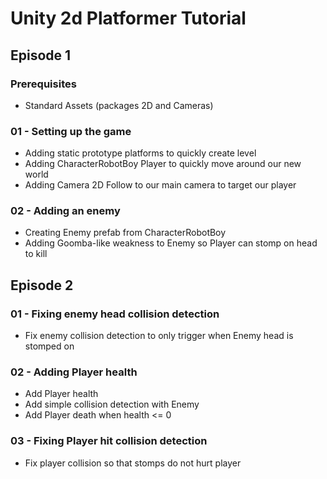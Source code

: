 # Unity 2d Platformer Tutorial
## Episode 1
### Prerequisites
* Standard Assets (packages 2D and Cameras)

### 01 - Setting up the game
* Adding static prototype platforms to quickly create level
* Adding CharacterRobotBoy Player to quickly move around our new world
* Adding Camera 2D Follow to our main camera to target our player

### 02 - Adding an enemy
* Creating Enemy prefab from CharacterRobotBoy
* Adding Goomba-like weakness to Enemy so Player can stomp on head to kill

## Episode 2

### 01 - Fixing enemy head collision detection
* Fix enemy collision detection to only trigger when Enemy head is stomped on

### 02 - Adding Player health
* Add Player health
* Add simple collision detection with Enemy
* Add Player death when health <= 0

### 03 - Fixing Player hit collision detection
* Fix player collision so that stomps do not hurt player
